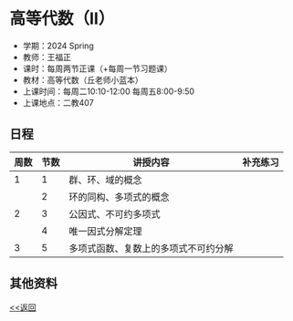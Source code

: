 # 高等代数（II）

* 学期：2024 Spring
* 教师：王福正
* 课时：每周两节正课（+每周一节习题课）
* 教材：高等代数（丘老师小蓝本）
* 上课时间：每周二10:10-12:00 每周五8:00-9:50
* 上课地点：二教407

## 日程

| 周数 |节数|讲授内容                             | 补充练习      |
| ---- |----| ------------------------------------ | ------------- |
|1|1|群、环、域的概念||
||2|环的同构、多项式的概念||
|2|3|公因式、不可约多项式||
||4|唯一因式分解定理||
|3|5|多项式函数、复数上的多项式不可约分解||

## 其他资料

[<<返回](university_courses)